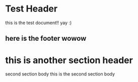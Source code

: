 # Test Header
this is the test document!! yay :)
## here is the footer wowow

# this is another section header
second section body this is the second section body